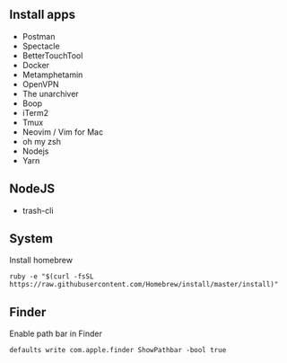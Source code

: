 ## Install apps
- Postman
- Spectacle
- BetterTouchTool
- Docker
- Metamphetamin
- OpenVPN
- The unarchiver
- Boop
- iTerm2
- Tmux
- Neovim / Vim for Mac
- oh my zsh
- Nodejs
- Yarn

## NodeJS
- trash-cli

## System
Install homebrew
```
ruby -e "$(curl -fsSL https://raw.githubusercontent.com/Homebrew/install/master/install)"
```

## Finder
Enable path bar in Finder
```
defaults write com.apple.finder ShowPathbar -bool true
```
